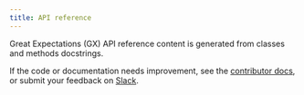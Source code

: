 ```yaml
---
title: API reference
---
```


Great Expectations (GX) API reference content is generated from classes and methods docstrings.

If the code or documentation needs improvement, see the [contributor docs](https://docs.greatexpectations.io/docs/contributing/contributing), or submit your feedback on [Slack](https://greatexpectations.io/slack).
